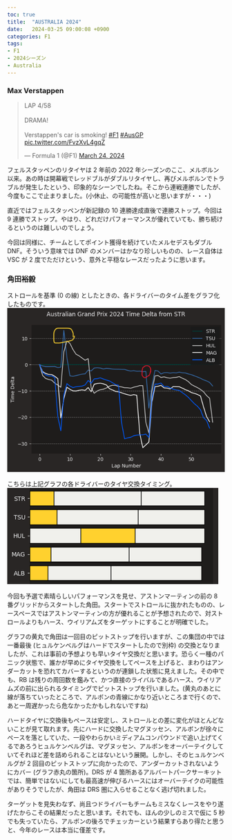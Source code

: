 ```yaml
---
toc: true
title:  "AUSTRALIA 2024"
date:   2024-03-25 09:00:08 +0900
categories: F1
tags:
- F1
- 2024シーズン
- Australia
---
```

### Max Verstappen

<blockquote class="twitter-tweet"><p lang="en" dir="ltr">LAP 4/58 <br><br>DRAMA! <br><br>Verstappen&#39;s car is smoking! <a href="https://twitter.com/hashtag/F1?src=hash&amp;ref_src=twsrc%5Etfw">#F1</a> <a href="https://twitter.com/hashtag/AusGP?src=hash&amp;ref_src=twsrc%5Etfw">#AusGP</a> <a href="https://t.co/FvzXvL4gqZ">pic.twitter.com/FvzXvL4gqZ</a></p>&mdash; Formula 1 (@F1) <a href="https://twitter.com/F1/status/1771751353024463027?ref_src=twsrc%5Etfw">March 24, 2024</a></blockquote> <script async src="https://platform.twitter.com/widgets.js" charset="utf-8"></script>

フェルスタッペンのリタイヤは 2 年前の 2022 年シーズンのここ、メルボルン以来。あの時は開幕戦でレッドブルがダブルリタイヤし、再びメルボルンでトラブルが発生したという、印象的なシーンでしたね。そこから連戦連勝でしたが、今度もここで止まりました。(小休止、の可能性が高いと思いますが・・・)

直近ではフェルスタッペンが新記録の 10 連勝達成直後で連勝ストップ。今回は 9 連勝でストップ。やはり、どれだけパフォーマンスが優れていても、勝ち続けるというのは難しいのでしょう。

今回は同様に、チームとしてポイント獲得を続けていたメルセデスもダブル DNF。そういう意味では DNF のメンバーはかなり珍しいものの、レース自体は VSC が 2 度でただけという、意外と平穏なレースだったように思います。


### 角田裕毅
ストロールを基準 (0 の線) としたときの、各ドライバーのタイム差をグラフ化したものです。
![ラップチャート][img01]

こちらは上記グラフの各ドライバーのタイヤ交換タイミング。
![タイヤ][img02]


今回も予選で素晴らしいパフォーマンスを見せ、アストンマーティンの前の 8 番グリッドからスタートした角田。スタートでストロールに抜かれたものの、レースペースではアストンマーティンの方が優れることが予想されたので、対ストロールよりもハース、ウイリアムズをターゲットにすることが明確でした。

グラフの黄丸で角田は一回目のピットストップを行いますが、この集団の中では一番最後 (ヒュルケンベルグはハードでスタートしたので別枠) の交換となりましたが、これは事前の予想よりも早いタイヤ交換だと思います。恐らく一種のパニック状態で、誰かが早めにタイヤ交換をしてペースを上げると、まわりはアンダーカットを恐れてカバーするというのが連鎖した状態に見えました。その中でも、RB は残りの周回数を鑑みて、かつ直接のライバルであるハース、ウイリアムズの前に出られるタイミングでピットストップを行いました。(黄丸のあとに線が落ちていったところで、アルボンの青線にかなり近いところまで行くので、あと一周遅かったら危なかったかもしれないですね)

ハードタイヤに交換後もペースは安定し、ストロールとの差に変化がほとんどないことが見て取れます。先にハードに交換したマグヌッセン、アルボンが徐々にペースを落としていた、一段やわらかいミディアムコンパウンドで追い上げてくるであろうヒュルケンベルグは、マグヌッセン、アルボンをオーバーテイクしていてそれほど差を詰められることはないという展開。しかし、そのヒュルケンベルグが 2 回目のピットストップに向かったので、アンダーカットされないようにカバー (グラフ赤丸の箇所)。DRS が 4 箇所あるアルバートパークサーキットでは、簡単ではないにしても最高速が伸びるハースにはオーバーテイクの可能性がありそうでしたが、角田は DRS 圏に入らせることなく逃げ切れました。

ターゲットを見失わなず、尚且つドライバーもチームもミスなくレースをやり遂げたからこその結果だったと思います。それでも、ほんの少しのミスで仮に 5 秒でも失っていたら、アルボンの後ろでチェッカーという結果すらあり得たと思うと、今年のレースは本当に僅差です。


[img01]:/assets/images/2024/ss_20240325-01.png
[img02]:/assets/images/2024/ss_20240325-02.png

